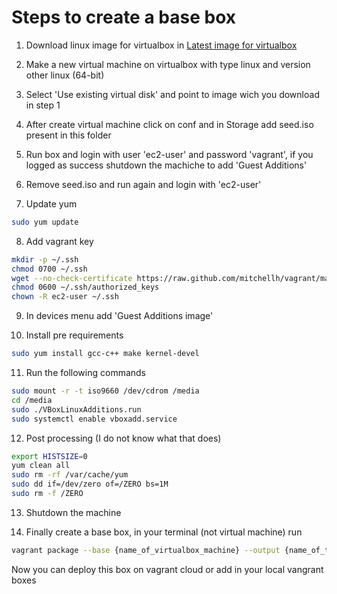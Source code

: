 # Steps to create a base box

1. Download linux image for virtualbox in
[Latest image for virtualbox](https://cdn.amazonlinux.com/os-images/latest/virtualbox/)

2. Make a new virtual machine on virtualbox with type linux and version other linux (64-bit)

3. Select 'Use existing virtual disk' and point to image wich you download in step 1

4. After create virtual machine click on conf and in Storage add seed.iso present in this folder

5. Run box and login with user 'ec2-user' and password 'vagrant', if you logged as success shutdown the machiche to add 'Guest Additions'

6. Remove seed.iso and run again and login with 'ec2-user'

7. Update yum
```bash
sudo yum update
```

8. Add vagrant key
```bash
mkdir -p ~/.ssh
chmod 0700 ~/.ssh
wget --no-check-certificate https://raw.github.com/mitchellh/vagrant/master/keys/vagrant.pub -O ~/.ssh/authorized_keys
chmod 0600 ~/.ssh/authorized_keys
chown -R ec2-user ~/.ssh
```

9. In devices menu add 'Guest Additions image'

10. Install pre requirements
```bash
sudo yum install gcc-c++ make kernel-devel
```
11. Run the following commands
```bash
sudo mount -r -t iso9660 /dev/cdrom /media
cd /media
sudo ./VBoxLinuxAdditions.run
sudo systemctl enable vboxadd.service
```

12. Post processing (I do not know what that does)
```bash
export HISTSIZE=0
yum clean all
sudo rm -rf /var/cache/yum
sudo dd if=/dev/zero of=/ZERO bs=1M
sudo rm -f /ZERO
```

13. Shutdown the machine

14. Finally create a base box, in your terminal (not virtual machine) run
```bash
vagrant package --base {name_of_virtualbox_machine} --output {name_of_the_box}
```

Now you can deploy this box on vagrant cloud or add in your local vangrant boxes

